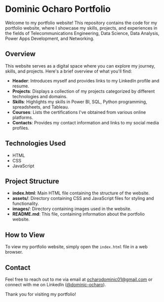# Dominic Ocharo Portfolio

Welcome to my portfolio website! This repository contains the code for my portfolio website, where I showcase my skills, projects, and experiences in the fields of Telecommunications Engineering, Data Science, Data Analysis, Power Apps Development, and Networking.

## Overview

This website serves as a digital space where you can explore my journey, skills, and projects. Here's a brief overview of what you'll find:

- **Header**: Introduces myself and provides links to my LinkedIn profile and resume.
- **Projects**: Displays a collection of my projects categorized by different technologies and domains.
- **Skills**: Highlights my skills in Power BI, SQL, Python programming, spreadsheets, and Tableau.
- **Courses**: Lists the certifications I've obtained from various online platforms.
- **Contacts**: Provides my contact information and links to my social media profiles.

## Technologies Used

- HTML
- CSS
- JavaScript

## Project Structure

- **index.html**: Main HTML file containing the structure of the website.
- **assets/**: Directory containing CSS and JavaScript files for styling and functionality.
- **images/**: Directory containing images used in the website.
- **README.md**: This file, containing information about the portfolio website.

## How to View

To view my portfolio website, simply open the `index.html` file in a web browser.

## Contact

Feel free to reach out to me via email at ocharodominic01@gmail.com or connect with me on LinkedIn ([@dominic-ocharo](https://www.linkedin.com/in/dominic-ocharo-87a601212)).

Thank you for visiting my portfolio!
